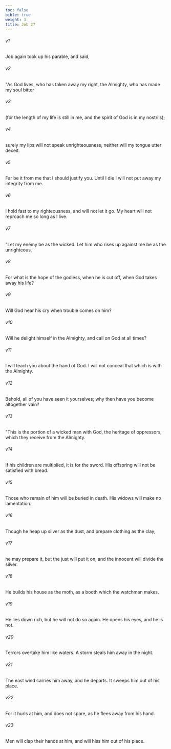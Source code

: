 ```yaml
---
toc: false
bible: true
weight: 3
title: Job 27
---
```




###### v1 
Job again took up his parable, and said, 

###### v2 
"As God lives, who has taken away my right, the Almighty, who has made my soul bitter 

###### v3 
(for the length of my life is still in me, and the spirit of God is in my nostrils); 

###### v4 
surely my lips will not speak unrighteousness, neither will my tongue utter deceit. 

###### v5 
Far be it from me that I should justify you. Until I die I will not put away my integrity from me. 

###### v6 
I hold fast to my righteousness, and will not let it go. My heart will not reproach me so long as I live. 

###### v7 
"Let my enemy be as the wicked. Let him who rises up against me be as the unrighteous. 

###### v8 
For what is the hope of the godless, when he is cut off, when God takes away his life? 

###### v9 
Will God hear his cry when trouble comes on him? 

###### v10 
Will he delight himself in the Almighty, and call on God at all times? 

###### v11 
I will teach you about the hand of God. I will not conceal that which is with the Almighty. 

###### v12 
Behold, all of you have seen it yourselves; why then have you become altogether vain? 

###### v13 
"This is the portion of a wicked man with God, the heritage of oppressors, which they receive from the Almighty. 

###### v14 
If his children are multiplied, it is for the sword. His offspring will not be satisfied with bread. 

###### v15 
Those who remain of him will be buried in death. His widows will make no lamentation. 

###### v16 
Though he heap up silver as the dust, and prepare clothing as the clay; 

###### v17 
he may prepare it, but the just will put it on, and the innocent will divide the silver. 

###### v18 
He builds his house as the moth, as a booth which the watchman makes. 

###### v19 
He lies down rich, but he will not do so again. He opens his eyes, and he is not. 

###### v20 
Terrors overtake him like waters. A storm steals him away in the night. 

###### v21 
The east wind carries him away, and he departs. It sweeps him out of his place. 

###### v22 
For it hurls at him, and does not spare, as he flees away from his hand. 

###### v23 
Men will clap their hands at him, and will hiss him out of his place.
